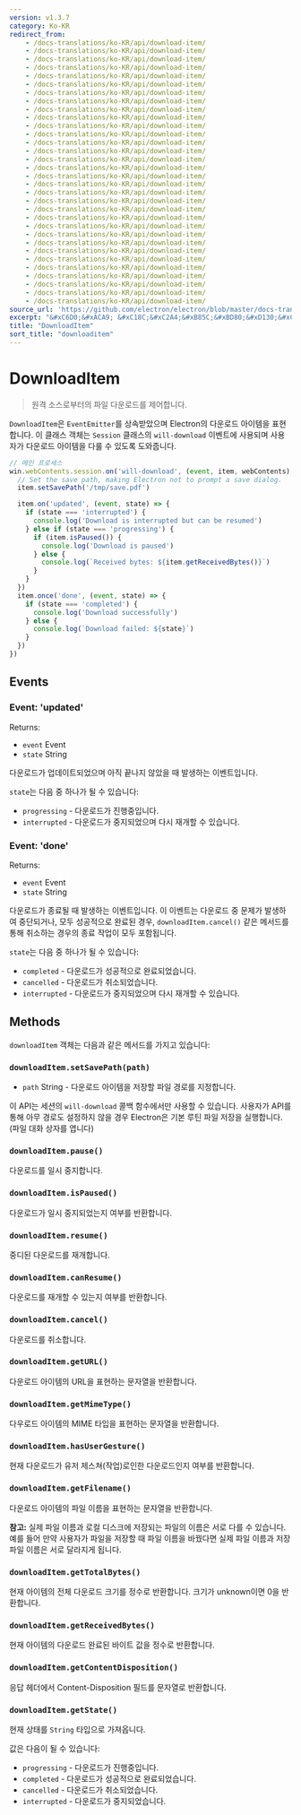 ```yaml
---
version: v1.3.7
category: Ko-KR
redirect_from:
    - /docs-translations/ko-KR/api/download-item/
    - /docs-translations/ko-KR/api/download-item/
    - /docs-translations/ko-KR/api/download-item/
    - /docs-translations/ko-KR/api/download-item/
    - /docs-translations/ko-KR/api/download-item/
    - /docs-translations/ko-KR/api/download-item/
    - /docs-translations/ko-KR/api/download-item/
    - /docs-translations/ko-KR/api/download-item/
    - /docs-translations/ko-KR/api/download-item/
    - /docs-translations/ko-KR/api/download-item/
    - /docs-translations/ko-KR/api/download-item/
    - /docs-translations/ko-KR/api/download-item/
    - /docs-translations/ko-KR/api/download-item/
    - /docs-translations/ko-KR/api/download-item/
    - /docs-translations/ko-KR/api/download-item/
    - /docs-translations/ko-KR/api/download-item/
    - /docs-translations/ko-KR/api/download-item/
    - /docs-translations/ko-KR/api/download-item/
    - /docs-translations/ko-KR/api/download-item/
    - /docs-translations/ko-KR/api/download-item/
    - /docs-translations/ko-KR/api/download-item/
    - /docs-translations/ko-KR/api/download-item/
    - /docs-translations/ko-KR/api/download-item/
    - /docs-translations/ko-KR/api/download-item/
    - /docs-translations/ko-KR/api/download-item/
    - /docs-translations/ko-KR/api/download-item/
    - /docs-translations/ko-KR/api/download-item/
    - /docs-translations/ko-KR/api/download-item/
    - /docs-translations/ko-KR/api/download-item/
    - /docs-translations/ko-KR/api/download-item/
    - /docs-translations/ko-KR/api/download-item/
    - /docs-translations/ko-KR/api/download-item/
source_url: 'https://github.com/electron/electron/blob/master/docs-translations/ko-KR/api/download-item.md'
excerpt: "&#xC6D0;&#xACA9; &#xC18C;&#xC2A4;&#xB85C;&#xBD80;&#xD130;&#xC758; &#xD30C;&#xC77C; &#xB2E4;&#xC6B4;&#xB85C;&#xB4DC;&#xB97C; &#xC81C;&#xC5B4;&#xD569;&#xB2C8;&#xB2E4;."
title: "DownloadItem"
sort_title: "downloaditem"
---
```


# DownloadItem

> 원격 소스로부터의 파일 다운로드를 제어합니다.

`DownloadItem`은 `EventEmitter`를 상속받았으며 Electron의 다운로드 아이템을
표현합니다. 이 클래스 객체는 `Session` 클래스의 `will-download` 이벤트에 사용되며
사용자가 다운로드 아이템을 다룰 수 있도록 도와줍니다.

```javascript
// 메인 프로세스
win.webContents.session.on('will-download', (event, item, webContents) => {
  // Set the save path, making Electron not to prompt a save dialog.
  item.setSavePath('/tmp/save.pdf')

  item.on('updated', (event, state) => {
    if (state === 'interrupted') {
      console.log('Download is interrupted but can be resumed')
    } else if (state === 'progressing') {
      if (item.isPaused()) {
        console.log('Download is paused')
      } else {
        console.log(`Received bytes: ${item.getReceivedBytes()}`)
      }
    }
  })
  item.once('done', (event, state) => {
    if (state === 'completed') {
      console.log('Download successfully')
    } else {
      console.log(`Download failed: ${state}`)
    }
  })
})
```

## Events

### Event: 'updated'

Returns:

* `event` Event
* `state` String

다운로드가 업데이트되었으며 아직 끝나지 않았을 때 발생하는 이벤트입니다.

`state`는 다음 중 하나가 될 수 있습니다:

* `progressing` - 다운로드가 진행중입니다.
* `interrupted` - 다운로드가 중지되었으며 다시 재개할 수 있습니다.

### Event: 'done'

Returns:

* `event` Event
* `state` String

다운로드가 종료될 때 발생하는 이벤트입니다. 이 이벤트는 다운로드 중 문제가 발생하여
중단되거나, 모두 성공적으로 완료된 경우, `downloadItem.cancel()` 같은 메서드를 통해
취소하는 경우의 종료 작업이 모두 포함됩니다.

`state`는 다음 중 하나가 될 수 있습니다:

* `completed` - 다운로드가 성공적으로 완료되었습니다.
* `cancelled` - 다운로드가 취소되었습니다.
* `interrupted` - 다운로드가 중지되었으며 다시 재개할 수 있습니다.

## Methods

`downloadItem` 객체는 다음과 같은 메서드를 가지고 있습니다:

### `downloadItem.setSavePath(path)`

* `path` String - 다운로드 아이템을 저장할 파일 경로를 지정합니다.

이 API는 세션의 `will-download` 콜백 함수에서만 사용할 수 있습니다. 사용자가 API를
통해 아무 경로도 설정하지 않을 경우 Electron은 기본 루틴 파일 저장을 실행합니다.
(파일 대화 상자를 엽니다)

### `downloadItem.pause()`

다운로드를 일시 중지합니다.

### `downloadItem.isPaused()`

다운로드가 일시 중지되었는지 여부를 반환합니다.

### `downloadItem.resume()`

중디된 다운로드를 재개합니다.

### `downloadItem.canResume()`

다운로드를 재개할 수 있는지 여부를 반환합니다.

### `downloadItem.cancel()`

다운로드를 취소합니다.

### `downloadItem.getURL()`

다운로드 아이템의 URL을 표현하는 문자열을 반환합니다.

### `downloadItem.getMimeType()`

다우로드 아이템의 MIME 타입을 표현하는 문자열을 반환합니다.

### `downloadItem.hasUserGesture()`

현재 다운로드가 유저 제스쳐(작업)로인한 다운로드인지 여부를 반환합니다.

### `downloadItem.getFilename()`

다운로드 아이템의 파일 이름을 표현하는 문자열을 반환합니다.

**참고:** 실제 파일 이름과 로컬 디스크에 저장되는 파일의 이름은 서로 다를 수 있습니다.
예를 들어 만약 사용자가 파일을 저장할 때 파일 이름을 바꿨다면 실제 파일 이름과 저장
파일 이름은 서로 달라지게 됩니다.

### `downloadItem.getTotalBytes()`

현재 아이템의 전체 다운로드 크기를 정수로 반환합니다. 크기가 unknown이면 0을
반환합니다.

### `downloadItem.getReceivedBytes()`

현재 아이템의 다운로드 완료된 바이트 값을 정수로 반환합니다.

### `downloadItem.getContentDisposition()`

응답 헤더에서 Content-Disposition 필드를 문자열로 반환합니다.

### `downloadItem.getState()`

현재 상태를 `String` 타입으로 가져옵니다.

값은 다음이 될 수 있습니다:

* `progressing` - 다운로드가 진행중입니다.
* `completed` - 다운로드가 성공적으로 완료되었습니다.
* `cancelled` - 다운로드가 취소되었습니다.
* `interrupted` - 다운로드가 중지되었습니다.

